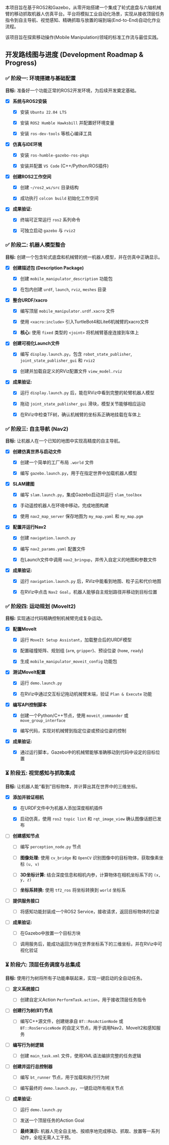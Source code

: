 本项目旨在基于ROS2和Gazebo，从零开始搭建一个集成了轮式底盘与六轴机械臂的移动抓取机器人仿真平台。平台将模拟工业自动化场景，实现从接收顶层任务指令到自主导航、视觉感知、精确抓取与放置的端到端(End-to-End)自动化作业流程。

该项目旨在探索移动操作(Mobile Manipulation)领域的标准工作流与最佳实践。

## 开发路线图与进度 (Development Roadmap & Progress)

### ✅ **阶段一: 环境搭建与基础配置**

**目标:** 准备好一个功能正常的ROS2开发环境，为后续开发奠定基础。

- [x] **系统与ROS2安装**
    
    - [x] 安装 `Ubuntu 22.04 LTS`
        
    - [x] 安装 `ROS2 Humble Hawksbill` 并配置好环境变量
        
    - [x] 安装 `ros-dev-tools` 等核心编译工具
        
- [x] **仿真与IDE环境**
    
    - [x] 安装 `ros-humble-gazebo-ros-pkgs`
        
    - [x] 安装并配置 `VS Code` (C++/Python/ROS插件)
        
- [x] **创建ROS2工作空间**
    
    - [x] 创建 `~/ros2_ws/src` 目录结构
        
    - [x] 成功执行 `colcon build` 初始化工作空间
        
- [x] **成果验证:**
    
    - [x] 终端可正常运行 `ros2` 系列命令
        
    - [x] 可独立启动 `gazebo` 与 `rviz2`
        

### ✅ **阶段二: 机器人模型整合**

**目标:** 创建一个包含轮式底盘和机械臂的统一机器人模型，并在仿真中正确显示。

- [x] **创建描述包 (Description Package)**
    
    - [x] 创建 `mobile_manipulator_description` 功能包
        
    - [x] 在包内创建 `urdf`, `launch`, `rviz`, `meshes` 目录
        
- [x] **整合URDF/xacro**
    
    - [x] 编写顶层 `mobile_manipulator.urdf.xacro` 文件
        
    - [x] 使用 `<xacro:include>` 引入TurtleBot4和Lite6机械臂的xacro文件
        
    - [x] **核心:** 使用 `fixed` 类型的 `<joint>` 将机械臂基座连接到车体上
        
- [x] **创建可视化Launch文件**
    
    - [x] 编写 `display.launch.py`，包含 `robot_state_publisher`, `joint_state_publisher_gui` 和 `rviz2`
        
    - [x] 创建并加载自定义的RViz配置文件 `view_model.rviz`
        
- [x] **成果验证:**
    
    - [x] 运行 `display.launch.py` 后，能在RViz中看到完整的轮臂机器人模型
        
    - [x] 拖动 `joint_state_publisher_gui` 滑块，模型关节能够相应运动
        
    - [x] 在RViz中检查TF树，确认机械臂的坐标系正确地挂载在车体上
        

### ✅ **阶段三: 自主导航 (Nav2)**

**目标:** 让机器人在一个已知的地图中实现高精度的自主导航。

- [x] **创建仿真世界与启动文件**
    
    - [x] 创建一个简单的工厂布局 `.world` 文件
        
    - [x] 编写 `gazebo.launch.py`，用于在指定世界中加载机器人模型
        
- [x] **SLAM建图**
    
    - [x] 编写 `slam.launch.py`，集成Gazebo启动并运行 `slam_toolbox`
        
    - [x] 手动遥控机器人在环境中移动，完成地图构建
        
    - [x] 使用 `nav2_map_server` 保存地图为 `my_map.yaml` 和 `my_map.pgm`
        
- [x] **配置并运行Nav2**
    
    - [x] 创建 `navigation.launch.py`
        
    - [x] 编写 `nav2_params.yaml` 配置文件
        
    - [x] 在Launch文件中调用 `nav2_bringup`，并传入自定义的地图和参数文件
        
- [x] **成果验证:**
    
    - [x] 运行 `navigation.launch.py` 后，RViz中能看到地图、粒子云和代价地图
        
    - [x] 在RViz中点击 `Nav2 Goal`，机器人能够自主规划路径并移动到目标位置
        

### ✅ **阶段四: 运动规划 (MoveIt2)**

**目标:** 实现通过代码精确控制机械臂完成复杂运动。

- [x] **配置MoveIt**
    
    - [x] 运行 `MoveIt Setup Assistant`，加载整合后的URDF模型
        
    - [x] 配置碰撞矩阵、规划组 (`arm`, `gripper`)、预设位姿 (`home`, `ready`)
        
    - [x] 生成 `mobile_manipulator_moveit_config` 功能包
        
- [x] **测试MoveIt配置**
    
    - [x] 运行 `demo.launch.py`
        
    - [x] 在RViz中通过交互标记拖动机械臂末端，验证 `Plan & Execute` 功能
        
- [x] **编写API控制脚本**
    
    - [x] 创建一个Python/C++节点，使用 `moveit_commander` 或 `move_group_interface`
        
    - [x] 编写代码，实现对机械臂到指定位姿或预设位姿的控制
        
- [x] **成果验证:**
    
    - [x] 通过运行脚本，Gazebo中的机械臂能够准确移动到代码中设定的目标位置
        

### ⏳ **阶段五: 视觉感知与抓取集成**

**目标:** 让机器人能“看到”目标物体，并计算出其在世界中的三维坐标。

- [x] **添加并验证相机**
    
    - [x] 在URDF文件中为机器人添加深度相机插件
        
    - [x] 启动仿真，使用 `ros2 topic list` 和 `rqt_image_view` 确认图像话题已发布
        
- [ ] **创建感知节点**
    
    - [ ] 编写 `perception_node.py` 节点
        
    - [ ] **图像处理:** 使用 `cv_bridge` 和 `OpenCV` 识别图像中的目标物体，获取像素坐标 `(u, v)`
        
    - [ ] **3D坐标计算:** 结合深度信息和相机内参，计算物体在相机坐标系下的 `(x, y, z)`
        
    - [ ] **坐标系转换:** 使用 `tf2_ros` 将坐标转换到 `world` 坐标系
        
- [ ] **提供服务接口**
    
    - [ ] 将感知功能封装成一个ROS2 Service，接收请求，返回目标物体的位姿
        
- [ ] **成果验证:**
    
    - [ ] 在Gazebo中放置一个目标方块
        
    - [ ] 调用服务后，能成功返回方块在世界坐标系下的三维坐标，并在RViz中可视化验证
        

### ⏳ **阶段六: 顶层任务调度与总集成**

**目标:** 使用行为树将所有子功能串联起来，实现一键启动的全自动任务。

- [ ] **定义系统接口**
    
    - [ ] 创建自定义Action `PerformTask.action`，用于接收顶层任务指令
        
- [ ] **创建行为树(BT)节点**
    
    - [ ] 编写C++源文件，创建继承自 `BT::RosActionNode` 或 `BT::RosServiceNode` 的自定义节点，用于调用Nav2、MoveIt2和感知服务
        
- [ ] **编写行为树逻辑**
    
    - [ ] 创建 `main_task.xml` 文件，使用XML语法编排完整的任务逻辑
        
- [ ] **创建并运行总控制器**
    
    - [ ] 编写 `bt_runner` 节点，用于加载和执行行为树
        
    - [ ] 编写最终的 `demo.launch.py`，一键启动所有相关节点
        
- [ ] **成果验证:**
    
    - [ ] 运行 `demo.launch.py`
        
    - [ ] 发送一个顶层任务的Action Goal
        
    - [ ] **最终演示:** 机器人完全自主地、按顺序地完成移动、抓取、放置等一系列动作，全程无需人工干预。
